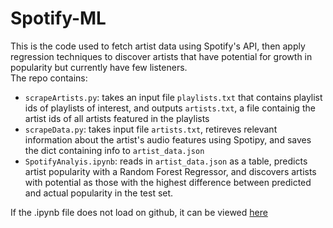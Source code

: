 # Spotify-ML
This is the code used to fetch artist data using Spotify's API, then apply regression techniques to discover artists that have potential
for growth in popularity but currently have few listeners.  
The repo contains:

 - `scrapeArtists.py`: takes an input file `playlists.txt` that contains playlist ids of playlists of interest, and outputs `artists.txt`, a file containig the artist ids of all artists featured in the playlists
 - `scrapeData.py`: takes input file `artists.txt`, retireves relevant information about the artist's audio features using Spotipy, and saves the dict containing info to `artist_data.json`
 - `SpotifyAnalyis.ipynb`: reads in `artist_data.json` as a table, predicts artist popularity with a Random Forest Regressor, and discovers artists with potential as those with the highest difference between predicted and actual popularity in the test set.  
 
 If the .ipynb file does not load on github, it can be viewed [here](https://nbviewer.jupyter.org/github/rishi-iyer-99/Spotify-ML/blob/master/SpotifyAnalysis.ipynb)

